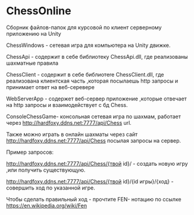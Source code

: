 # ChessOnline

Сборник файлов-папок для курсовой по клиент серверному приложению на Unity

ChessWindows - сетевая игра для компьютера на Unity движке.

ChessApi - содержит в себе библиотеку ChessApi.dll, где реализованы шахматные правила

ChessClient - содержит в себе библиотеre ChessClient.dll, где реализована клиентская часть ,которая посылаешь http запросы и принимает ответ на веб-серевере

WebServerApp - содержет веб-сервер приложение ,которые отвечает на http запросы и взаимодействует с бд Chess.

ConsoleChessGame- консольная сетевая игра по шахмам, работает через http://hardfoxy.ddns.net:7777/api/Chess url.

Также можно играть в онлайн шахматы через сайт http://hardfoxy.ddns.net:7777/api/Chess посылая запросы на сервер.

Пример запросов:

http://hardfoxy.ddns.net:7777/api/Chess/{твой id}/ - создать новую игру ,или получить существующую.

http://hardfoxy.ddns.net:7777/api/Chess/{твой id}/{id игры}/{ход} - совершить ход по указанной игре.

Чтобы сделать правильный ход - прочтите FEN- нотацию по ссылке https://en.wikipedia.org/wiki/Fen


